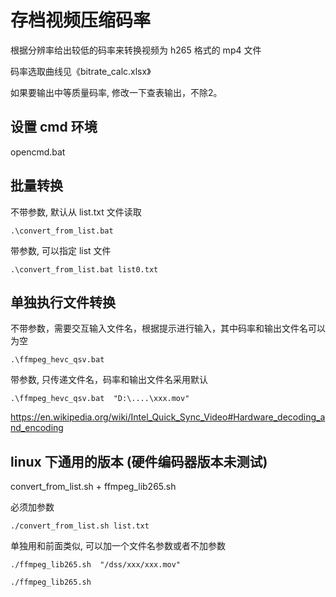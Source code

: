 # 存档视频压缩码率

根据分辨率给出较低的码率来转换视频为 h265 格式的 mp4 文件

码率选取曲线见《bitrate_calc.xlsx》

如果要输出中等质量码率, 修改一下查表输出，不除2。

## 设置 cmd 环境
opencmd.bat

## 批量转换
不带参数, 默认从 list.txt 文件读取
```
.\convert_from_list.bat
```
带参数, 可以指定 list 文件
```
.\convert_from_list.bat list0.txt
```

## 单独执行文件转换

不带参数，需要交互输入文件名，根据提示进行输入，其中码率和输出文件名可以为空
```
.\ffmpeg_hevc_qsv.bat
```


带参数, 只传递文件名，码率和输出文件名采用默认
```
.\ffmpeg_hevc_qsv.bat  "D:\....\xxx.mov"
```

<https://en.wikipedia.org/wiki/Intel_Quick_Sync_Video#Hardware_decoding_and_encoding>




## linux 下通用的版本 (硬件编码器版本未测试)

convert_from_list.sh + ffmpeg_lib265.sh

必须加参数
```
./convert_from_list.sh list.txt
```


单独用和前面类似, 可以加一个文件名参数或者不加参数
```
./ffmpeg_lib265.sh  "/dss/xxx/xxx.mov"
```
```
./ffmpeg_lib265.sh
```





